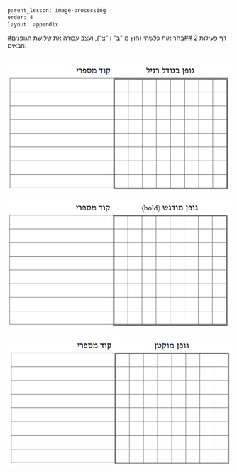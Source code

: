 ```
parent_lesson: image-processing
order: 4
layout: appendix
```

#דף פעילות 2
##בחר אות כלשהי (חוץ מ "ב" ו "צ"), ועצב עבורה את שלושת הגופנים הבאים:
<br/>
<br/>

<div id="container" align="center">
  <img src="img10.png" title=""/>
</div>

<br/>
  
<div id="container" align="center">
  <img src="img11.png" title=""/>
</div>

<br/>

<div id="container" align="center">
  <img src="img12.png" title=""/>
</div>